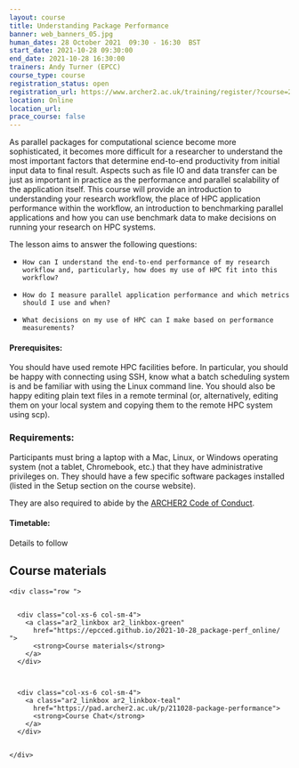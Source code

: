 ```yaml
---
layout: course
title: Understanding Package Performance
banner: web_banners_05.jpg 
human_dates: 28 October 2021  09:30 - 16:30  BST
start_date: 2021-10-28 09:30:00
end_date: 2021-10-28 16:30:00
trainers: Andy Turner (EPCC)
course_type: course
registration_status: open
registration_url: https://www.archer2.ac.uk/training/register/?course=211028-package-performance
location: Online
location_url:
prace_course: false
---
```


As parallel packages for computational science become more sophisticated, it becomes more difficult for a researcher to understand the most important factors that determine end-to-end productivity from initial input data to final result. Aspects such as file IO and data transfer can be just as important in practice as the performance and parallel scalability of the application itself. This course will provide an introduction to understanding your research workflow, the place of HPC application performance within the workflow, an introduction to benchmarking parallel applications and how you can use benchmark data to make decisions on running your research on HPC systems.

The lesson aims to answer the following questions:

-     How can I understand the end-to-end performance of my research workflow and, particularly, how does my use of HPC fit into this workflow?
-     How do I measure parallel application performance and which metrics should I use and when?
-     What decisions on my use of HPC can I make based on performance measurements?



#### Prerequisites:

You should have used remote HPC facilities before. In particular, you should be happy with connecting using SSH, know what a batch scheduling system is and be familiar with using the Linux command line. You should also be happy editing plain text files in a remote terminal (or, alternatively, editing them on your local system and copying them to the remote HPC system using scp).

### Requirements:

Participants must bring a laptop with a Mac, Linux, or Windows operating system (not a tablet, Chromebook, etc.) that they have administrative privileges on. They should have a few specific software packages installed (listed in the Setup section on the course website). 

They are also required to abide by the [ARCHER2  Code of Conduct](../../../about/policies/code-of-conduct.html). 


#### Timetable:

Details to follow

<section id="service">

 

<h2><a name="materials">Course materials</a></h2>



    <div class="row ">	

 		
      <div class="col-xs-6 col-sm-4">
        <a class="ar2_linkbox ar2_linkbox-green" 
          href="https://epcced.github.io/2021-10-28_package-perf_online/   ">
          <strong>Course materials</strong>         
        </a>
      </div>


 
      <div class="col-xs-6 col-sm-4">
        <a class="ar2_linkbox ar2_linkbox-teal" 
          href="https://pad.archer2.ac.uk/p/211028-package-performance">
          <strong>Course Chat</strong>       
        </a>
      </div>
		

 	</div>
		
		
					


<!-- 		
<h2><a name="videos">Videos</a></h2>

<h3>Session 1</h3>

<div>
	<iframe title="Video" width="560" height="315" src="https://www.youtube.com/embed/xxxxxxxxxxx" frameborder="0" allow="accelerometer; autoplay; encrypted-media; gyroscope; picture-in-picture" allowfullscreen></iframe>
</div>

 -->





<!-- 
<h2><a name="feedback">Feedback</a></h2>


    <div class="row ">	

      <div class="col-xs-6 col-sm-4">
        <a class="ar2_linkbox ar2_linkbox-teal" 

           href="../../feedback/?course=211028-package-performance" 


		>
          <strong>Feedback</strong><br/>
          Please let us know what was great about this course and anything we can improve
        </a>
      </div>
    </div>
		
 -->		

 
</section>


